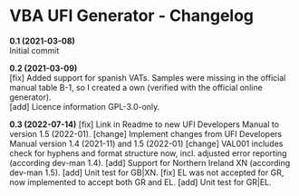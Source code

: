# VBA UFI Generator - Changelog
**0.1 (2021-03-08)**  
Initial commit

**0.2 (2021-03-09)**  
[fix] Added support for spanish VATs. Samples were missing in the official manual table B-1, so I created a own (verified with the official online generator).  
[add] Licence information GPL-3.0-only.

**0.3 (2022-07-14)**
[fix] Link in Readme to new UFI Developers Manual to version 1.5 (2022-01).
[change] Implement changes from UFI Developers Manual version 1.4 (2021-11) and 1.5 (2022-01)
[change] VAL001 includes check for hyphens and format structure now, incl. adjusted error reporting (according dev-man 1.4).
[add] Support for Northern Ireland XN (according dev-man 1.5).
[add] Unit test for GB|XN.
[fix] EL was not accepted for GR, now implemented to accept both GR and EL.
[add] Unit test for GR|EL.
